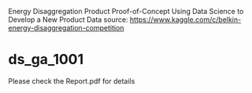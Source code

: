Energy Disaggregation Product Proof-of-Concept Using Data Science to Develop a New Product 
Data source: https://www.kaggle.com/c/belkin-energy-disaggregation-competition
# ds_ga_1001
Please check the Report.pdf for details
